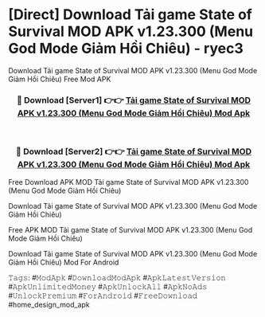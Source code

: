 # [Direct] Download Tải game State of Survival MOD APK v1.23.300 (Menu God Mode Giảm Hồi Chiêu) - ryec3
Download Tải game State of Survival MOD APK v1.23.300 (Menu God Mode Giảm Hồi Chiêu) Free Mod APK

<div align="center">
<h3>🔴 Download [Server1] 👉👉 <a href="https://apk-comot.site?title=Tải_game_State_of_Survival_MOD_APK_v1.23.300_(Menu_God_Mode_Giảm_Hồi_Chiêu)">Tải game State of Survival MOD APK v1.23.300 (Menu God Mode Giảm Hồi Chiêu) Mod Apk</a></h3><br>

<h3>🔴 Download [Server2] 👉👉 <a href="https://apk-comot.site?title=Tải_game_State_of_Survival_MOD_APK_v1.23.300_(Menu_God_Mode_Giảm_Hồi_Chiêu)">Tải game State of Survival MOD APK v1.23.300 (Menu God Mode Giảm Hồi Chiêu) Mod Apk</a></h3>
</div>


Free Download APK MOD Tải game State of Survival MOD APK v1.23.300 (Menu God Mode Giảm Hồi Chiêu)

Download Tải game State of Survival MOD APK v1.23.300 (Menu God Mode Giảm Hồi Chiêu) 

Free APK MOD Tải game State of Survival MOD APK v1.23.300 (Menu God Mode Giảm Hồi Chiêu) 

Download Tải game State of Survival MOD APK v1.23.300 (Menu God Mode Giảm Hồi Chiêu) Mod For Android

𝚃𝚊𝚐𝚜: #𝙼𝚘𝚍𝙰𝚙𝚔 #𝙳𝚘𝚠𝚗𝚕𝚘𝚊𝚍𝙼𝚘𝚍𝙰𝚙𝚔 #𝙰𝚙𝚔𝙻𝚊𝚝𝚎𝚜𝚝𝚅𝚎𝚛𝚜𝚒𝚘𝚗 #𝙰𝚙𝚔𝚄𝚗𝚕𝚒𝚖𝚒𝚝𝚎𝚍𝙼𝚘𝚗𝚎𝚢 #𝙰𝚙𝚔𝚄𝚗𝚕𝚘𝚌𝚔𝙰𝚕𝚕 #𝙰𝚙𝚔𝙽𝚘𝙰𝚍𝚜 #𝚄𝚗𝚕𝚘𝚌𝚔𝙿𝚛𝚎𝚖𝚒𝚞𝚖 #𝙵𝚘𝚛𝙰𝚗𝚍𝚛𝚘𝚒𝚍 #𝙵𝚛𝚎𝚎𝙳𝚘𝚠𝚗𝚕𝚘𝚊𝚍 #home_design_mod_apk